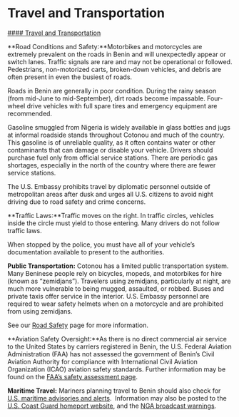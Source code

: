 # Travel and Transportation

[#### Travel and Transportation](javascript:void(0); "Travel and Transportation")

**Road Conditions and Safety:**Motorbikes and motorcycles are extremely prevalent on the roads in Benin and will unexpectedly appear or switch lanes. Traffic signals are rare and may not be operational or followed. Pedestrians, non-motorized carts, broken-down vehicles, and debris are often present in even the busiest of roads.

Roads in Benin are generally in poor condition. During the rainy season (from mid-June to mid-September), dirt roads become impassable. Four-wheel drive vehicles with full spare tires and emergency equipment are recommended.

Gasoline smuggled from Nigeria is widely available in glass bottles and jugs at informal roadside stands throughout Cotonou and much of the country. This gasoline is of unreliable quality, as it often contains water or other contaminants that can damage or disable your vehicle. Drivers should purchase fuel only from official service stations. There are periodic gas shortages, especially in the north of the country where there are fewer service stations.

The U.S. Embassy prohibits travel by diplomatic personnel outside of metropolitan areas after dusk and urges all U.S. citizens to avoid night driving due to road safety and crime concerns.

**Traffic Laws:**Traffic moves on the right. In traffic circles, vehicles inside the circle must yield to those entering. Many drivers do not follow traffic laws.

When stopped by the police, you must have all of your vehicle’s documentation available to present to the authorities.

**Public Transportation:** Cotonou has a limited public transportation system. Many Beninese people rely on bicycles, mopeds, and motorbikes for hire (known as “zemidjans”). Travelers using zemidjans, particularly at night, are much more vulnerable to being mugged, assaulted, or robbed. Buses and private taxis offer service in the interior. U.S. Embassy personnel are required to wear safety helmets when on a motorcycle and are prohibited from using zemidjans.

See our [Road Safety](http://travel.state.gov/content/passports/english/go/safety/road.html) page for more information.

**Aviation Safety Oversight:**As there is no direct commercial air service to the United States by carriers registered in Benin, the U.S. Federal Aviation Administration (FAA) has not assessed the government of Benin’s Civil Aviation Authority for compliance with International Civil Aviation Organization (ICAO) aviation safety standards. Further information may be found on the [FAA’s safety assessment page](http://www.faa.gov/about/initiatives/iasa/).

**Maritime Travel:** Mariners planning travel to Benin should also check for [U.S. maritime advisories and alerts](https://www.maritime.dot.gov/msci-alerts).  Information may also be posted to the [U.S. Coast Guard homeport website](https://homeport.uscg.mil/), and the [NGA broadcast warnings](https://msi.nga.mil/NavWarnings).